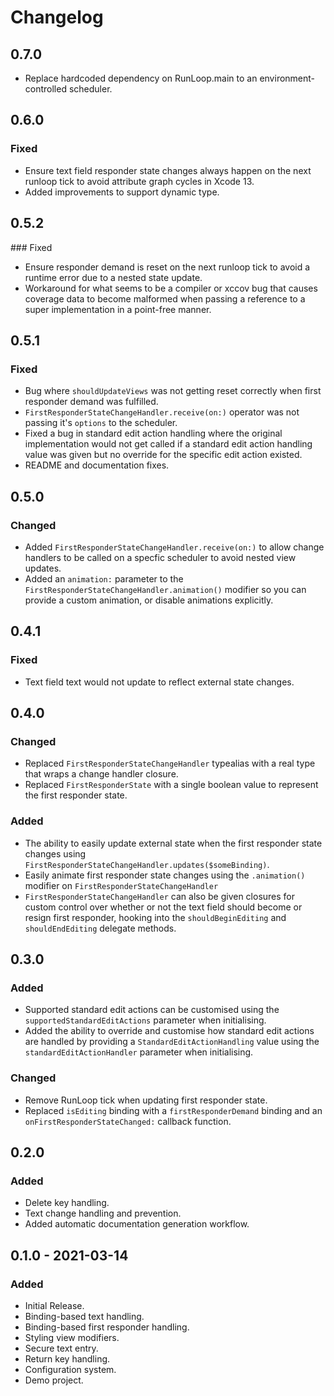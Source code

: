 # Changelog

## 0.7.0

* Replace hardcoded dependency on RunLoop.main to an environment-controlled scheduler.

## 0.6.0

### Fixed

* Ensure text field responder state changes always happen on the next runloop tick to avoid attribute graph cycles in Xcode 13.
* Added improvements to support dynamic type.

## 0.5.2

### Fixed

* Ensure responder demand is reset on the next runloop tick to avoid a runtime
error due to a nested state update.
* Workaround for what seems to be a compiler or xccov bug that causes coverage
data to become malformed when passing a reference to a super implementation
in a point-free manner.

## 0.5.1

### Fixed

* Bug where `shouldUpdateViews` was not getting reset correctly when first responder demand
was fulfilled.
* `FirstResponderStateChangeHandler.receive(on:)` operator was not passing it's `options`
to the scheduler.
* Fixed a bug in standard edit action handling where the original implementation would not get
called if a standard edit action handling value was given but no override for the specific edit action
existed.
* README and documentation fixes.

## 0.5.0

### Changed

* Added `FirstResponderStateChangeHandler.receive(on:)` to allow change handlers
to be called on a specfic scheduler to avoid nested view updates.
* Added an `animation:` parameter to the `FirstResponderStateChangeHandler.animation()`
modifier so you can provide a custom animation, or disable animations explicitly.

## 0.4.1

### Fixed

* Text field text would not update to reflect external state changes.

## 0.4.0

### Changed

* Replaced `FirstResponderStateChangeHandler` typealias with a real type that
  wraps a change handler closure.
* Replaced `FirstResponderState` with a single boolean value to represent the
  first responder state.

### Added

* The ability to easily update external state when the first responder state
  changes using `FirstResponderStateChangeHandler.updates($someBinding)`.
* Easily animate first responder state changes using the `.animation()` modifier
  on `FirstResponderStateChangeHandler`
* `FirstResponderStateChangeHandler` can also be given closures for custom
  control over whether or not the text field should become or resign first
  responder, hooking into the `shouldBeginEditing` and `shouldEndEditing`
  delegate methods.

## 0.3.0

### Added

* Supported standard edit actions can be customised using the `supportedStandardEditActions`
  parameter when initialising.
* Added the ability to override and customise how standard edit actions are handled
  by providing a `StandardEditActionHandling` value using the `standardEditActionHandler`
  parameter when initialising.

### Changed

* Remove RunLoop tick when updating first responder state.
* Replaced `isEditing` binding with a `firstResponderDemand` binding and an
  `onFirstResponderStateChanged:` callback function.

## 0.2.0

### Added

* Delete key handling.
* Text change handling and prevention.
* Added automatic documentation generation workflow.

## 0.1.0 - 2021-03-14

### Added

* Initial Release.
* Binding-based text handling.
* Binding-based first responder handling.
* Styling view modifiers.
* Secure text entry.
* Return key handling.
* Configuration system.
* Demo project.
